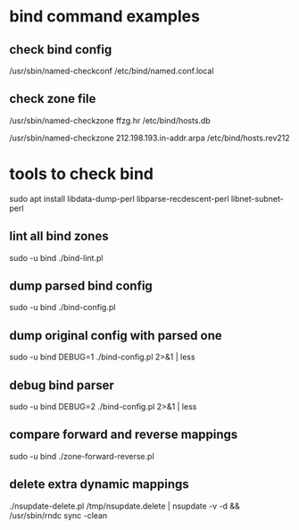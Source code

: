 # bind command examples

## check bind config

/usr/sbin/named-checkconf /etc/bind/named.conf.local

## check zone file

/usr/sbin/named-checkzone ffzg.hr /etc/bind/hosts.db

/usr/sbin/named-checkzone 212.198.193.in-addr.arpa /etc/bind/hosts.rev212


# tools to check bind

sudo apt install libdata-dump-perl libparse-recdescent-perl libnet-subnet-perl

## lint all bind zones

sudo -u bind ./bind-lint.pl

## dump parsed bind config

sudo -u bind ./bind-config.pl

## dump original config with parsed one

sudo -u bind DEBUG=1 ./bind-config.pl 2>&1 | less

## debug bind parser

sudo -u bind DEBUG=2 ./bind-config.pl 2>&1 | less

## compare forward and reverse mappings

sudo -u bind ./zone-forward-reverse.pl

## delete extra dynamic mappings

./nsupdate-delete.pl /tmp/nsupdate.delete | nsupdate -v -d && /usr/sbin/rndc sync -clean
